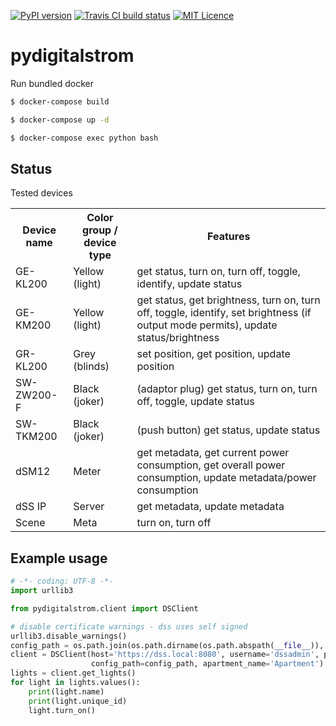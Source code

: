 [![PyPI version](https://badge.fury.io/py/pydigitalstrom.svg)](https://pypi.org/project/pydigitalstrom)
[![Travis CI build status](https://travis-ci.org/lociii/pydigitalstrom.svg)](https://travis-ci.org/lociii/pydigitalstrom)
[![MIT Licence](https://badges.frapsoft.com/os/mit/mit.svg?v=103)](https://opensource.org/licenses/mit-license.php)

# pydigitalstrom

Run bundled docker
```bash
$ docker-compose build

$ docker-compose up -d

$ docker-compose exec python bash
```

## Status

Tested devices

<table>
    <tr>
        <th>Device name</th>
        <th>Color group / device type</th>
        <th>Features</th>
    </tr>
    <tr>
        <td>GE-KL200</td>
        <td>Yellow (light)</td>
        <td>
            get status, turn on, turn off, toggle, identify, update status
        </td>
    </tr>
    <tr>
        <td>GE-KM200</td>
        <td>Yellow (light)</td>
        <td>
            get status, get brightness, turn on, turn off, toggle, identify, set brightness (if output mode permits), update status/brightness
        </td>
    </tr>
        <tr>
        <td>GR-KL200</td>
        <td>Grey (blinds)</td>
        <td>
            set position, get position, update position
        </td>
    </tr>
    </tr>
        <tr>
        <td>SW-ZW200-F</td>
        <td>Black (joker)</td>
        <td>
            (adaptor plug) get status, turn on, turn off, toggle, update status
        </td>
    </tr>
    </tr>
        <tr>
        <td>SW-TKM200</td>
        <td>Black (joker)</td>
        <td>
            (push button) get status, update status
        </td>
    </tr>
    </tr>
        <tr>
        <td>dSM12</td>
        <td>Meter</td>
        <td>
            get metadata, get current power consumption, get overall power consumption, update metadata/power consumption
        </td>
    </tr>
    </tr>
        <tr>
        <td>dSS IP</td>
        <td>Server</td>
        <td>
            get metadata, update metadata
        </td>
    </tr>
    </tr>
        <tr>
        <td>Scene</td>
        <td>Meta</td>
        <td>
            turn on, turn off
        </td>
    </tr>
</table>

## Example usage

```python
# -*- coding: UTF-8 -*-
import urllib3

from pydigitalstrom.client import DSClient

# disable certificate warnings - dss uses self signed
urllib3.disable_warnings()
config_path = os.path.join(os.path.dirname(os.path.abspath(__file__)), 'config', 'auth.json')
client = DSClient(host='https://dss.local:8080', username='dssadmin', password='mySuperSecretPassword',
                  config_path=config_path, apartment_name='Apartment')
lights = client.get_lights()
for light in lights.values():
    print(light.name)
    print(light.unique_id)
    light.turn_on()
```
